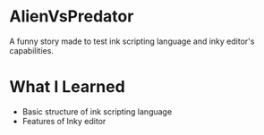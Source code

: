 # AlienVsPredator

A funny story made to test ink scripting language and inky editor's capabilities.

# What I Learned

* Basic structure of ink scripting language
* Features of Inky editor
